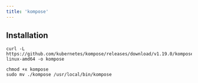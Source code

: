 ```yaml
---
title: 'kompose'
---
```


## Installation

```shell
curl -L https://github.com/kubernetes/kompose/releases/download/v1.19.0/kompose-linux-amd64 -o kompose

chmod +x kompose
sudo mv ./kompose /usr/local/bin/kompose
```
